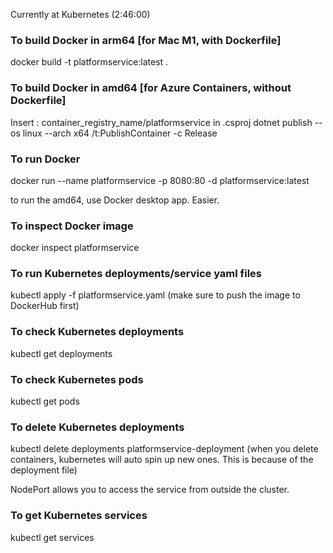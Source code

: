 Currently at Kubernetes (2:46:00)

### To build Docker in arm64 [for Mac M1, with Dockerfile]
docker build -t platformservice:latest .   

### To build Docker in amd64 [for Azure Containers, without Dockerfile]
Insert : 
<ContainerImageName>container_registry_name/platformservice</ContainerImageName> in .csproj
dotnet publish --os linux --arch x64 /t:PublishContainer -c Release

### To run Docker
docker run --name platformservice -p 8080:80 -d platformservice:latest 

to run the amd64, use Docker desktop app. Easier.

### To inspect Docker image
docker inspect platformservice 


### To run Kubernetes deployments/service yaml files
kubectl apply -f platformservice.yaml
(make sure to push the image to DockerHub first)

### To check Kubernetes deployments
kubectl get deployments
### To check Kubernetes pods
kubectl get pods
### To delete Kubernetes deployments
kubectl delete deployments platformservice-deployment
(when you delete containers, kubernetes will auto spin up new ones. This is because of the deployment file)

NodePort allows you to access the service from outside the cluster.
### To get Kubernetes services
kubectl get services